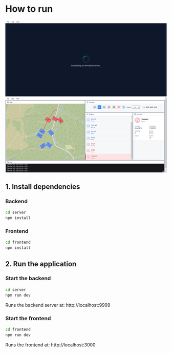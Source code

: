# How to run

![](/images/img_01.PNG)
![](/images/img_02.PNG)

## 1. Install dependencies

### Backend
```bash
cd server
npm install
```

### Frontend
```bash
cd frontend
npm install
```

## 2. Run the application

### Start the backend
```bash
cd server
npm run dev
```
Runs the backend server at: http://localhost:9999

### Start the frontend
```bash
cd frontend
npm run dev
```
Runs the frontend at: http://localhost:3000
